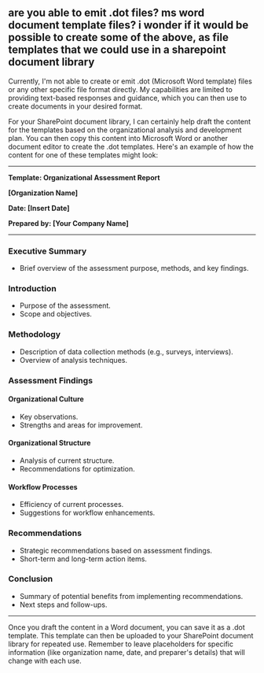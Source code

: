 are you able to emit .dot files? 
ms word document template files? 
i wonder if it would be possible to create some of the above, as file templates that we could use in a sharepoint document library 
-----

Currently, I'm not able to create or emit .dot (Microsoft Word template) files or any other specific file format directly. My capabilities are limited to providing text-based responses and guidance, which you can then use to create documents in your desired format.

For your SharePoint document library, I can certainly help draft the content for the templates based on the organizational analysis and development plan. You can then copy this content into Microsoft Word or another document editor to create the .dot templates. Here's an example of how the content for one of these templates might look:

---

**Template: Organizational Assessment Report**

**[Organization Name]**

**Date: [Insert Date]**

**Prepared by: [Your Company Name]**

---

### Executive Summary
- Brief overview of the assessment purpose, methods, and key findings.

### Introduction
- Purpose of the assessment.
- Scope and objectives.

### Methodology
- Description of data collection methods (e.g., surveys, interviews).
- Overview of analysis techniques.

### Assessment Findings
#### Organizational Culture
- Key observations.
- Strengths and areas for improvement.

#### Organizational Structure
- Analysis of current structure.
- Recommendations for optimization.

#### Workflow Processes
- Efficiency of current processes.
- Suggestions for workflow enhancements.

### Recommendations
- Strategic recommendations based on assessment findings.
- Short-term and long-term action items.

### Conclusion
- Summary of potential benefits from implementing recommendations.
- Next steps and follow-ups.

---

Once you draft the content in a Word document, you can save it as a .dot template. This template can then be uploaded to your SharePoint document library for repeated use. Remember to leave placeholders for specific information (like organization name, date, and preparer's details) that will change with each use.